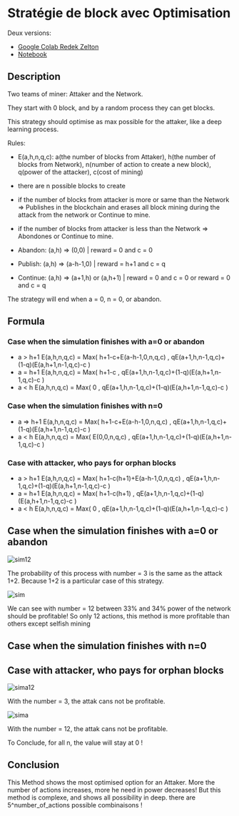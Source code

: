 # Stratégie de block avec Optimisation
Deux versions:
* [Google Colab Redek Zelton](https://colab.research.google.com/drive/153FhEKBz2MZw9glTCGRPzJe7Hfoe-wFZ?usp=sharing)
* [Notebook](https://github.com/redek-zelton/Cryptofinance/blob/main/Strategie%20de%20block/Strat%C3%A9gie_de_block.ipynb)



## Description
Two teams of miner: Attaker and the Network.

They start with 0 block, and by a random process they can get blocks.

This strategy should optimise as max possible for the attaker, like a deep learning process.


Rules:
* E(a,h,n,q,c): a(the number of blocks from Attaker), h(the number of blocks from Network), n(number of action to create a new block), q(power of the attacker), c(cost of mining)
* there are n possible blocks to create
* if the number of blocks from attacker is more or same than the Network => Publishes in the blockchain and erases all block mining during the attack from the network or Continue to mine.
* if the number of blocks from attacker is less than the Network => Abondones or Continue to mine.

* Abandon: (a,h) => (0,0) | reward = 0 and c = 0
* Publish: (a,h) => (a-h-1,0) | reward = h+1 and c = q
* Continue: (a,h) => (a+1,h) or (a,h+1) | reward = 0 and c = 0 or reward = 0 and c = q

The strategy will end when a = 0, n = 0, or abandon.



## Formula
### Case when the simulation finishes with a=0 or abandon
* a > h+1
E(a,h,n,q,c) = Max( h+1-c+E(a-h-1,0,n,q,c) , qE(a+1,h,n-1,q,c)+(1-q)(E(a,h+1,n-1,q,c)-c )
* a = h+1
E(a,h,n,q,c) = Max( h+1-c , qE(a+1,h,n-1,q,c)+(1-q)(E(a,h+1,n-1,q,c)-c )
* a < h
E(a,h,n,q,c) = Max( 0 , qE(a+1,h,n-1,q,c)+(1-q)(E(a,h+1,n-1,q,c)-c )

### Case when the simulation finishes with n=0
* a => h+1
E(a,h,n,q,c) = Max( h+1-c+E(a-h-1,0,n,q,c) , qE(a+1,h,n-1,q,c)+(1-q)(E(a,h+1,n-1,q,c)-c )
* a < h
E(a,h,n,q,c) = Max( E(0,0,n,q,c) , qE(a+1,h,n-1,q,c)+(1-q)(E(a,h+1,n-1,q,c)-c )

### Case with attacker, who pays for orphan blocks
* a > h+1
E(a,h,n,q,c) = Max( h+1-c(h+1)+E(a-h-1,0,n,q,c) , qE(a+1,h,n-1,q,c)+(1-q)(E(a,h+1,n-1,q,c)-c )
* a = h+1
E(a,h,n,q,c) = Max( h+1-c(h+1) , qE(a+1,h,n-1,q,c)+(1-q)(E(a,h+1,n-1,q,c)-c )
* a < h
E(a,h,n,q,c) = Max( 0 , qE(a+1,h,n-1,q,c)+(1-q)(E(a,h+1,n-1,q,c)-c )



## Case when the simulation finishes with a=0 or abandon
![sim12](https://github.com/redek-zelton/Cryptofinance/blob/main/Méthode%20de%20Minage%20Optimal/sim_12.JPG)

The probability of this process with number = 3 is the same as the attack 1+2. Because 1+2 is a particular case of this strategy.

![sim](https://github.com/redek-zelton/Cryptofinance/blob/main/Méthode%20de%20Minage%20Optimal/sim.JPG)

We can see with number = 12 between 33% and 34% power of the network should be profitable! So only 12 actions, this method is more profitable than others except selfish mining



## Case when the simulation finishes with n=0



## Case with attacker, who pays for orphan blocks

![sima12](https://github.com/redek-zelton/Cryptofinance/blob/main/Méthode%20de%20Minage%20Optimal/sima_12.JPG)

With the number = 3, the attak cans not be profitable.

![sima](https://github.com/redek-zelton/Cryptofinance/blob/main/Méthode%20de%20Minage%20Optimal/sima.JPG)

With the number = 12, the attak cans not be profitable.

To Conclude, for all n, the value will stay at 0 !



## Conclusion
This Method shows the most optimised option for an Attaker. More the number of actions increases, more he need in power decreases! But this method is complexe, and shows all possibility in deep. 
there are 5^number_of_actions possible combinaisons !

